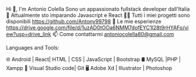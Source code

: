 Hi 👋, I'm Antonio Colella
Sono un appassionato fullstack developer dall'Italia
🌱 Attualmente sto imparando Javascript e React
👨‍💻 Tutti i miei progetti sono disponibili https://github.com/Antony99798
📄 Le mie esperienze https://drive.google.com/file/d/1uzAD0tOOa6NMM7dofEYC1I28t9rHYAFo/view?usp=drive_link
📫 Come contattarmi antoniocolella80@gmail.com



Languages and Tools:

🌐   Android | React| HTML | CSS | JavaScript | Bootstrap
🛢   MySQL |PHP | Xampp
🔧   Visual Studio code| Git
🖥   Adobe Xd | Illustrator | Photoshop 
